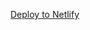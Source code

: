 [Deploy to Netlify](https://david-netlify-app.ngrok.io/start/deploy?template=https://github.com/calavera/template-test)
